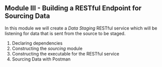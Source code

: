 ## Module III - Building a RESTful Endpoint for Sourcing Data

In this module we will create a _Data Staging_ RESTful service which will be listening for data that is sent from the source to be staged.

1. Declaring dependencies
2. Constructing the _sourcing_ module
3. Constructing the executable for the RESTful service
4. Sourcing Data with Postman